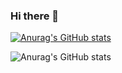 ### Hi there 👋
[![Anurag's GitHub stats](https://github-readme-stats.vercel.app/api?username=lucasyule2212)](https://github.com/anuraghazra/github-readme-stats)

![Anurag's GitHub stats](https://github-readme-stats.vercel.app/api?username=lucasyule2212&show_icons=true)

